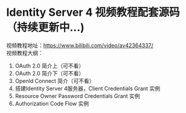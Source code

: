 # Identity Server 4 视频教程配套源码（持续更新中...)
视频教程地址：https://www.bilibili.com/video/av42364337/  
视频教程大纲：  
1. OAuth 2.0 简介上（可不看）
2. OAuth 2.0 简介下（可不看）
3. OpenId Connect 简介（可不看）
4. 搭建Identity Server 4服务器，Client Credentials Grant 实例
5. Resource Owner Password Credentials Grant 实例
6. Authorization Code Flow 实例
